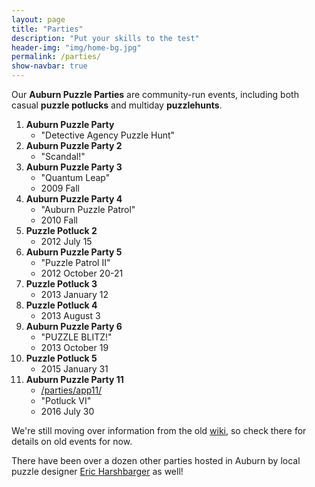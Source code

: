 ```yaml
---
layout: page
title: "Parties"
description: "Put your skills to the test"
header-img: "img/home-bg.jpg"
permalink: /parties/
show-navbar: true
---
```


Our **Auburn Puzzle Parties** are community-run events, including both
casual **puzzle potlucks** and multiday **puzzlehunts**.

1. **Auburn Puzzle Party**
    * "Detective Agency Puzzle Hunt"
2. **Auburn Puzzle Party 2**
    * "Scandal!"
3. **Auburn Puzzle Party 3**
    * "Quantum Leap"
    * 2009 Fall
4. **Auburn Puzzle Party 4**
    * "Auburn Puzzle Patrol"
    * 2010 Fall
5. **Puzzle Potluck 2**
    * 2012 July 15
6. **Auburn Puzzle Party 5**
    * "Puzzle Patrol II"
    * 2012 October 20-21
7. **Puzzle Potluck 3**
    * 2013 January 12
8. **Puzzle Potluck 4**
    * 2013 August 3
9. **Auburn Puzzle Party 6**
    * "PUZZLE BLITZ!"
    * 2013 October 19
10. **Puzzle Potluck 5**
    * 2015 January 31
11. **Auburn Puzzle Party 11**
    * [/parties/app11/](/parties/app11/)
    * "Potluck VI"
    * 2016 July 30

We're still moving over information from the old
[wiki](http://auburnpuzzleparty.wikia.com/), so check there for details on
old events for now.

There have been over a dozen other parties hosted in Auburn by local puzzle
designer [Eric Harshbarger](http://www.ericharshbarger.org/epp/)
as well!
